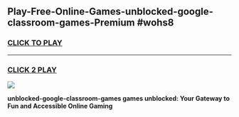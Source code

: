
## Play-Free-Online-Games-unblocked-google-classroom-games-Premium #wohs8
<h3>
<a href="https://premium.freeplayer.one?title=unblocked-google-classroom-games&ref=8M">CLICK TO PLAY</a></h3>
<hr>

<h3>
<a href="https://premium.freeplayer.one?title=unblocked-google-classroom-games&ref=8M">CLICK 2 PLAY</a>
  
</h3>

<a href="https://premium.freeplayer.one?title=unblocked-google-classroom-games&ref=8M"><img src="https://clearcache.store/games.png"></a>


**unblocked-google-classroom-games games unblocked: Your Gateway to Fun and Accessible Online Gaming**

